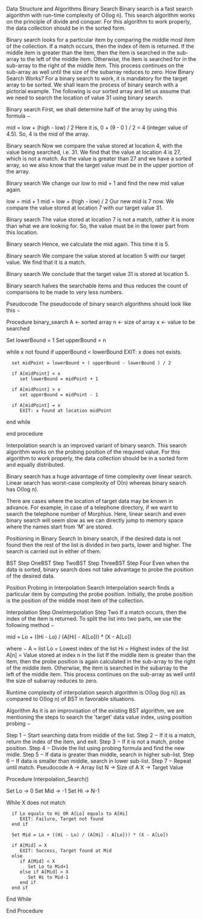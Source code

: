 Data Structure and Algorithms Binary Search
Binary search is a fast search algorithm with run-time complexity of Ο(log n). This search algorithm works on the principle of divide and conquer. For this algorithm to work properly, the data collection should be in the sorted form.

Binary search looks for a particular item by comparing the middle most item of the collection. If a match occurs, then the index of item is returned. If the middle item is greater than the item, then the item is searched in the sub-array to the left of the middle item. Otherwise, the item is searched for in the sub-array to the right of the middle item. This process continues on the sub-array as well until the size of the subarray reduces to zero.
How Binary Search Works?
For a binary search to work, it is mandatory for the target array to be sorted. We shall learn the process of binary search with a pictorial example. The following is our sorted array and let us assume that we need to search the location of value 31 using binary search.

Binary search
First, we shall determine half of the array by using this formula −

mid = low + (high - low) / 2
Here it is, 0 + (9 - 0 ) / 2 = 4 (integer value of 4.5). So, 4 is the mid of the array.

Binary search
Now we compare the value stored at location 4, with the value being searched, i.e. 31. We find that the value at location 4 is 27, which is not a match. As the value is greater than 27 and we have a sorted array, so we also know that the target value must be in the upper portion of the array.

Binary search
We change our low to mid + 1 and find the new mid value again.

low = mid + 1
mid = low + (high - low) / 2
Our new mid is 7 now. We compare the value stored at location 7 with our target value 31.

Binary search
The value stored at location 7 is not a match, rather it is more than what we are looking for. So, the value must be in the lower part from this location.

Binary search
Hence, we calculate the mid again. This time it is 5.

Binary search
We compare the value stored at location 5 with our target value. We find that it is a match.

Binary search
We conclude that the target value 31 is stored at location 5.

Binary search halves the searchable items and thus reduces the count of comparisons to be made to very less numbers.

Pseudocode
The pseudocode of binary search algorithms should look like this −

Procedure binary_search
   A ← sorted array
   n ← size of array
   x ← value to be searched

   Set lowerBound = 1
   Set upperBound = n 

   while x not found
      if upperBound < lowerBound 
         EXIT: x does not exists.
   
      set midPoint = lowerBound + ( upperBound - lowerBound ) / 2
      
      if A[midPoint] < x
         set lowerBound = midPoint + 1
         
      if A[midPoint] > x
         set upperBound = midPoint - 1 

      if A[midPoint] = x 
         EXIT: x found at location midPoint
   end while
   
end procedure

Interpolation search is an improved variant of binary search. This search algorithm works on the probing position of the required value. For this algorithm to work properly, the data collection should be in a sorted form and equally distributed.

Binary search has a huge advantage of time complexity over linear search. Linear search has worst-case complexity of Ο(n) whereas binary search has Ο(log n).

There are cases where the location of target data may be known in advance. For example, in case of a telephone directory, if we want to search the telephone number of Morphius. Here, linear search and even binary search will seem slow as we can directly jump to memory space where the names start from 'M' are stored.

Positioning in Binary Search
In binary search, if the desired data is not found then the rest of the list is divided in two parts, lower and higher. The search is carried out in either of them.

BST Step OneBST Step TwoBST Step ThreeBST Step Four
Even when the data is sorted, binary search does not take advantage to probe the position of the desired data.

Position Probing in Interpolation Search
Interpolation search finds a particular item by computing the probe position. Initially, the probe position is the position of the middle most item of the collection.

Interpolation Step OneInterpolation Step Two
If a match occurs, then the index of the item is returned. To split the list into two parts, we use the following method −

mid = Lo + ((Hi - Lo) / (A[Hi] - A[Lo])) * (X - A[Lo])

where −
   A    = list
   Lo   = Lowest index of the list
   Hi   = Highest index of the list
   A[n] = Value stored at index n in the list
If the middle item is greater than the item, then the probe position is again calculated in the sub-array to the right of the middle item. Otherwise, the item is searched in the subarray to the left of the middle item. This process continues on the sub-array as well until the size of subarray reduces to zero.

Runtime complexity of interpolation search algorithm is Ο(log (log n)) as compared to Ο(log n) of BST in favorable situations.

Algorithm
As it is an improvisation of the existing BST algorithm, we are mentioning the steps to search the 'target' data value index, using position probing −

Step 1 − Start searching data from middle of the list.
Step 2 − If it is a match, return the index of the item, and exit.
Step 3 − If it is not a match, probe position.
Step 4 − Divide the list using probing formula and find the new midle.
Step 5 − If data is greater than middle, search in higher sub-list.
Step 6 − If data is smaller than middle, search in lower sub-list.
Step 7 − Repeat until match.
Pseudocode
A → Array list
N → Size of A
X → Target Value

Procedure Interpolation_Search()

   Set Lo  →  0
   Set Mid → -1
   Set Hi  →  N-1

   While X does not match
   
      if Lo equals to Hi OR A[Lo] equals to A[Hi]
         EXIT: Failure, Target not found
      end if
      
      Set Mid = Lo + ((Hi - Lo) / (A[Hi] - A[Lo])) * (X - A[Lo]) 

      if A[Mid] = X
         EXIT: Success, Target found at Mid
      else 
         if A[Mid] < X
            Set Lo to Mid+1
         else if A[Mid] > X
            Set Hi to Mid-1
         end if
      end if
   End While

End Procedure
